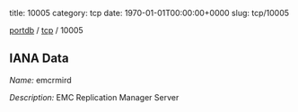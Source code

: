 title: 10005
category: tcp
date: 1970-01-01T00:00:00+0000
slug: tcp/10005

[portdb](/) / [tcp](/category/tcp.html) / 10005


## IANA Data

_Name:_ emcrmird

_Description:_ EMC Replication Manager Server

